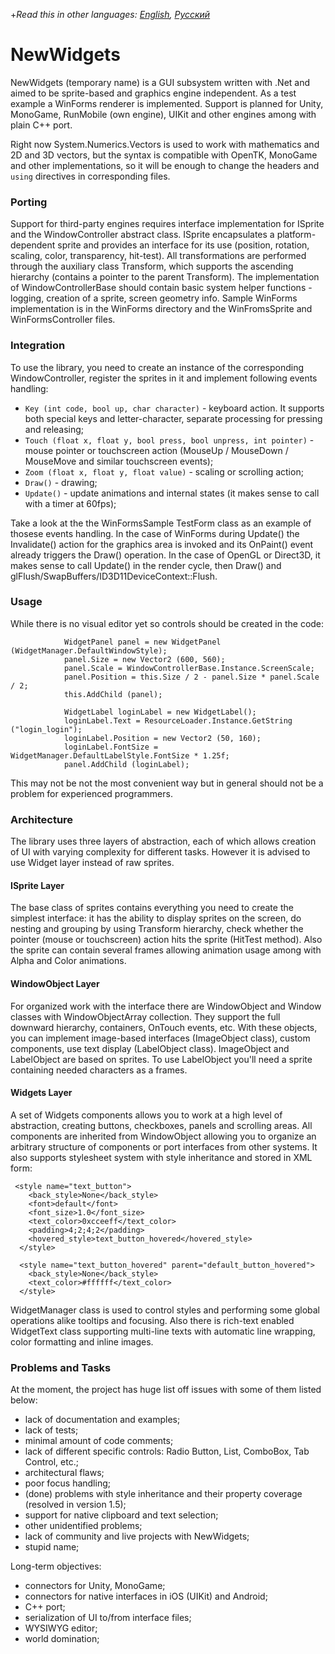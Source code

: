 +*Read this in other languages: [English](README.md), [Русский](README.ru.md)*

# NewWidgets

NewWidgets (temporary name) is a GUI subsystem written with .Net and aimed to be sprite-based and graphics engine independent. As a test example a WinForms renderer is implemented. Support is planned for Unity, MonoGame, RunMobile (own engine), UIKit and other engines among with plain C++ port.

Right now System.Numerics.Vectors is used to work with mathematics and 2D and 3D vectors, but the syntax is compatible with OpenTK, MonoGame and other implementations, so it will be enough to change the headers and `using` directives in corresponding files.

### Porting
Support for third-party engines requires interface implementation for ISprite and the WindowController abstract class. ISprite encapsulates a platform-dependent sprite and provides an interface for its use (position, rotation, scaling, color, transparency, hit-test). All transformations are performed through the auxiliary class Transform, which supports the ascending hierarchy (contains a pointer to the parent Transform). The implementation of WindowControllerBase should contain basic system helper functions - logging, creation of a sprite, screen geometry info. Sample WinForms implementation is in the WinForms directory and the WinFromsSprite and WinFormsController files.

### Integration
To use the library, you need to create an instance of the corresponding WindowController, register the sprites in it and implement following events handling:
- `Key (int code, bool up, char character)` - keyboard action. It supports both special keys and letter-character, separate processing for pressing and releasing;
- `Touch (float x, float y, bool press, bool unpress, int pointer)` - mouse pointer or touchscreen action (MouseUp / MouseDown / MouseMove and similar touchscreen events);
- `Zoom (float x, float y, float value)` - scaling or scrolling action;
- `Draw()` - drawing;
- `Update()` - update animations and internal states (it makes sense to call with a timer at 60fps);

Take a look at the the WinFormsSample TestForm class as an example of thosese events handling. In the case of WinForms during Update() the Invalidate() action for the graphics area is invoked and its OnPaint() event already triggers the Draw() operation. In the case of OpenGL or Direct3D, it makes sense to call Update() in the render cycle, then Draw() and glFlush/SwapBuffers/ID3D11DeviceContext::Flush.

### Usage
While there is no visual editor yet so controls should be created in the code:
```
            WidgetPanel panel = new WidgetPanel (WidgetManager.DefaultWindowStyle);
            panel.Size = new Vector2 (600, 560);
            panel.Scale = WindowControllerBase.Instance.ScreenScale;
            panel.Position = this.Size / 2 - panel.Size * panel.Scale / 2;
            this.AddChild (panel);

            WidgetLabel loginLabel = new WidgetLabel();
            loginLabel.Text = ResourceLoader.Instance.GetString ("login_login");
            loginLabel.Position = new Vector2 (50, 160);
            loginLabel.FontSize = WidgetManager.DefaultLabelStyle.FontSize * 1.25f;
            panel.AddChild (loginLabel);

```
This may not be not the most convenient way but in general should not be a problem for experienced programmers.

### Architecture
The library uses three layers of abstraction, each of which allows creation of UI with varying complexity for different tasks. However it is advised to use Widget layer instead of raw sprites.

#### ISprite Layer
The base class of sprites contains everything you need to create the simplest interface: it has the ability to display sprites on the screen, do nesting and grouping by using Transform hierarchy, check whether the pointer (mouse or touchscreen) action hits the sprite (HitTest method). Also the sprite can contain several frames allowing animation usage among with Alpha and Color animations.

#### WindowObject Layer
For organized work with the interface there are WindowObject and Window classes with WindowObjectArray collection. They support the full downward hierarchy, containers, OnTouch events, etc. With these objects, you can implement image-based interfaces (ImageObject class), custom components, use text display (LabelObject class). ImageObject and LabelObject are based on sprites. To use LabelObject you'll need a sprite containing needed characters as a frames.

#### Widgets Layer
A set of Widgets components allows you to work at a high level of abstraction, creating buttons, checkboxes, panels and scrolling areas. All components are inherited from WindowObject allowing you to organize an arbitrary structure of components or port interfaces from other systems. It also supports stylesheet system with style inheritance and stored in XML form:
```
 <style name="text_button">
    <back_style>None</back_style>
    <font>default</font>
    <font_size>1.0</font_size>
    <text_color>0xcceeff</text_color>
    <padding>4;2;4;2</padding>
    <hovered_style>text_button_hovered</hovered_style>
  </style>

  <style name="text_button_hovered" parent="default_button_hovered">
    <back_style>None</back_style>
    <text_color>#ffffff</text_color>
  </style>
```
WidgetManager class is used to control styles and performing some global operations alike tooltips and focusing.
Also there is rich-text enabled WidgetText class supporting multi-line texts with automatic line wrapping, color formatting and inline images.

### Problems and Tasks

At the moment, the project has huge list off issues with some of them listed below:
* lack of documentation and examples;
* lack of tests;
* minimal amount of code comments;
* lack of different specific controls: Radio Button, List, ComboBox, Tab Control, etc.;
* architectural flaws;
* poor focus handling;
* (done) problems with style inheritance and their property coverage (resolved in version 1.5);
* support for native clipboard and text selection;
* other unidentified problems;
* lack of community and live projects with NewWidgets;
* stupid name;

Long-term objectives:
* connectors for Unity, MonoGame;
* connectors for native interfaces in iOS (UIKit) and Android;
* C++ port;
* serialization of UI to/from interface files;
* WYSIWYG editor;
* world domination;